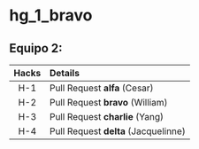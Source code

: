 # hg_1_bravo

## Equipo 2:


| Hacks | Details |
| :---: | :--- |
| H-1 |	Pull Request **alfa** (Cesar) |
| H-2  | Pull Request **bravo** (William) |
| H-3	| Pull Request **charlie** (Yang) |
| H-4 |	Pull Request **delta** (Jacquelinne) |
